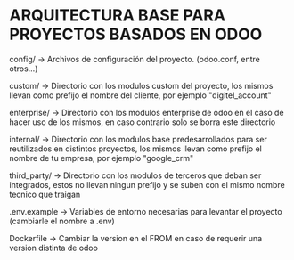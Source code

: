# ARQUITECTURA BASE PARA PROYECTOS BASADOS EN ODOO

config/ -> Archivos de configuración del proyecto. (odoo.conf, entre otros...)

custom/ -> Directorio con los modulos custom del proyecto, los mismos llevan como prefijo el nombre del cliente, por ejemplo "digitel_account"

enterprise/ -> Directorio con los modulos enterprise de odoo en el caso de hacer uso de los mismos, en caso contrario solo se borra este directorio

internal/ -> Directorio con los modulos base predesarrollados para ser reutilizados en distintos proyectos, los mismos llevan como prefijo el nombre de tu empresa, por ejemplo "google_crm"

third_party/ -> Directorio con los modulos de terceros que deban ser integrados, estos no llevan ningun prefijo y se suben con el mismo nombre tecnico que traigan

.env.example -> Variables de entorno necesarias para levantar el proyecto (cambiarle el nombre a .env)

Dockerfile -> Cambiar la version en el FROM en caso de requerir una version distinta de odoo
